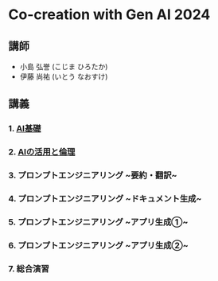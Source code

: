 # Co-creation with Gen AI 2024

## 講師

- 小島 弘誉 (こじま ひろたか)
- 伊藤 尚祐 (いとう なおすけ)

## 講義

### 1. [AI基礎](./1_ai_basic/readme.md)

### 2. [AIの活用と倫理](./2_ai_ethics/readme.md)

### 3. プロンプトエンジニアリング ~要約・翻訳~

### 4. プロンプトエンジニアリング ~ドキュメント生成~

### 5. プロンプトエンジニアリング ~アプリ生成①~

### 6. プロンプトエンジニアリング ~アプリ生成②~

### 7. 総合演習

